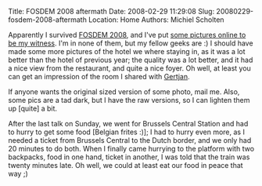 Title: FOSDEM 2008 aftermath
Date: 2008-02-29 11:29:08
Slug: 20080229-fosdem-2008-aftermath
Location: Home
Authors: Michiel Scholten

<p>Apparently I survived <a href="http://fosdem.org/2008/">FOSDEM 2008</a>, and I've put <a href="http://aquariusoft.org/gallery/v/photographs/trips/fosdem_2008/">some pictures online to be my witness</a>. I'm in none of them, but my fellow geeks are :) I should have made some more pictures of the hotel we where staying in, as it was a lot better than the hotel of previous year; the quality was a lot better, and it had a nice view from the restaurant, and quite a nice foyer. Oh well, at least you can get an impression of the room I shared with <a href="http://aquariusoft.org/gallery/v/photographs/trips/fosdem_2008/IMG_2576.jpg.html">Gertjan</a>.</p>

<p>If anyone wants the original sized version of some photo, mail me. Also, some pics are a tad dark, but I have the raw versions, so I can lighten them up [quite] a bit.</p>

<p>After the last talk on Sunday, we went for Brussels Central Station and had to hurry to get some food [Belgian frites :)]; I had to hurry even more, as I needed a ticket from Brussels Central to the Dutch border, and we only had 20 minutes to do both. When I finally came hurrying to the platform with two backpacks, food in one hand, ticket in another, I was told that the train was twenty minutes late. Oh well, we could at least eat our food in peace that way ;)</p>